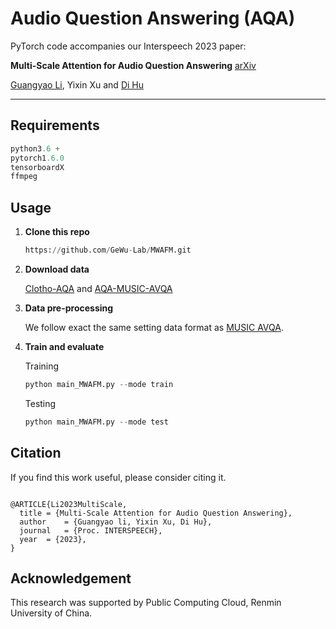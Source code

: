 

# Audio Question Answering (AQA)

PyTorch code accompanies our Interspeech 2023 paper:

**Multi-Scale Attention for Audio Question Answering** [arXiv](https://arxiv.org/abs/2305.17993)

[Guangyao Li](https://ayameyao.github.io/), Yixin Xu and [Di Hu](https://dtaoo.github.io/index.html)

---

## Requirements

```python
python3.6 +
pytorch1.6.0
tensorboardX
ffmpeg
```

## Usage

1. **Clone this repo**

   ```python
   https://github.com/GeWu-Lab/MWAFM.git
   ```

2. **Download data**

   [Clotho-AQA](https://zenodo.org/record/6473207) and [AQA-MUSIC-AVQA](https://gewu-lab.github.io/MUSIC-AVQA/)
   

3. **Data pre-processing**

   We follow exact the same setting data format as [MUSIC AVQA](https://gewu-lab.github.io/MUSIC-AVQA/).

4. **Train and evaluate**

   Training

   ```python
   python main_MWAFM.py --mode train
   ```

   Testing

   ```python
   python main_MWAFM.py --mode test
   ```


## Citation

If you find this work useful, please consider citing it.

<pre><code>
@ARTICLE{Li2023MultiScale,
  title	= {Multi-Scale Attention for Audio Question Answering},
  author	= {Guangyao li, Yixin Xu, Di Hu},
  journal	= {Proc. INTERSPEECH},
  year	= {2023},
}
</code></pre>



## Acknowledgement

This research was supported by Public Computing Cloud, Renmin University of China.


